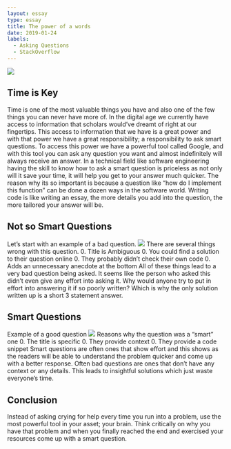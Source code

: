```yaml
---
layout: essay
type: essay
title: The power of a words
date: 2019-01-24
labels:
  - Asking Questions
  - StackOverflow
---
```


<img class="ui medium left floated image" src="../images/timekey.jpg">

## Time is Key

Time is one of the most valuable things you have and also one of the few things you can never have more of. In the digital age we currently have access to information that scholars would’ve dreamt of right at our fingertips. This access to information that we have is a great power and with that power we have a great responsibility; a responsibility to ask smart questions. To access this power we have a powerful tool called Google, and with this tool you can ask any question you want and almost indefinitely will always receive an answer. In a technical field like software engineering having the skill to know how to ask a smart question is priceless as not only will it save your time, it will help you get to your answer much quicker. The reason why its so important is because a question like “how do I implement this function” can be done a dozen ways in the software world. Writing code is like writing an essay, the more details you add into the question, the more tailored your answer will be. 

## Not so Smart Questions
 Let’s start with an example of a bad question.
<img class="ui medium center floated image" src="../images/vbadq.png">
There are several things wrong with this question.
0. Title is Ambiguous
0. You could find a solution to their question online
0. They probably didn’t check their own code
0. Adds an unnecessary anecdote at the bottom
All of these things lead to a very bad question being asked. It seems like the person who asked this didn’t even give any effort into asking it. Why would anyone try to put in effort into answering it if so poorly written? Which is why the only solution written up is a short 3 statement answer. 

## Smart Questions
Example of a good question
<img class="ui medium center floated image" src="../images/goodq.png">
Reasons why the question was a “smart” one
0. The title is specific
0. They provide context
0. They provide a code snippet
Smart questions are often ones that show effort and this shows as the readers will be able to understand the problem quicker and come up with a better response. Often bad questions are ones that don’t have any context or any details. This leads to insightful solutions which just waste everyone’s time. 

## Conclusion
Instead of asking crying for help every time you run into a problem, use the most powerful tool in your asset; your brain. Think critically on why you have that problem and when you finally reached the end and exercised your resources come up with a smart question.



